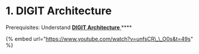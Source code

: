 # 1. DIGIT Architecture

Prerequisites: Understand [**DIGIT Architecture** ](https://docs.digit.org/architecture)\*\*\*\*

{% embed url="https://www.youtube.com/watch?v=unfsCR\_\_O0s&t=49s" %}



